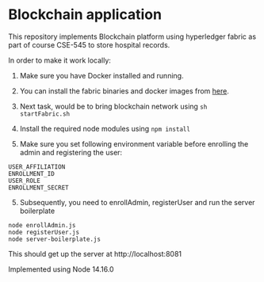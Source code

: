# Blockchain application

This repository implements Blockchain platform using hyperledger fabric as part of course CSE-545 to store hospital records.

In order to make it work locally:

1) Make sure you have Docker installed and running.

2) You can install the fabric binaries and docker images from [here](https://hyperledger-fabric.readthedocs.io/en/latest/install.html).

3) Next task, would be to bring blockchain network using  ```sh startFabric.sh```

3) Install the required node modules using  ```npm install```

4) Make sure you set following environment variable before enrolling the admin and registering the user:
```
USER_AFFILIATION
ENROLLMENT_ID
USER_ROLE
ENROLLMENT_SECRET
```

5) Subsequently, you need to enrollAdmin, registerUser and run the server boilerplate
```
node enrollAdmin.js
node registerUser.js
node server-boilerplate.js 
```


This should get up the server at http://localhost:8081

Implemented using Node 14.16.0
